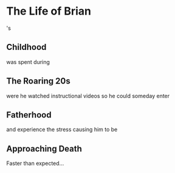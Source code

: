 # The Life of Brian
's
## Childhood
was spent during

## The Roaring 20s
were he watched instructional videos so he could someday enter

## Fatherhood
and experience the stress causing him to be

## Approaching Death
Faster than expected...
